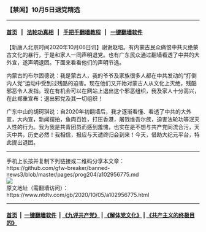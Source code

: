 ### 【禁闻】10月5日退党精选
------------------------

#### [首页](https://github.com/gfw-breaker/banned-news3/blob/master/README.md) &nbsp;&nbsp;|&nbsp;&nbsp; [法轮功真相](https://github.com/begood0513/basic/blob/master/README.md)  &nbsp;&nbsp;|&nbsp;&nbsp; [手把手翻墙教程](https://github.com/gfw-breaker/guides/wiki)  &nbsp;&nbsp;|&nbsp;&nbsp; [一键翻墙软件](https://github.com/gfw-breaker/nogfw/blob/master/README.md)  



<div><div class="post_content" itemprop="articleBody">
 <p>
  【新唐人北京时间2020年10月06日讯】谢谢赵培。有内蒙古民众痛恨中共灭绝蒙古文化的暴行，于是和家人一同声明退党。也有广东民众通过翻墙看透了中共的大外宣，遂声明退团。下面来看看他们的声明节选。
 </p>
 <p>
  内蒙古的布尔固德说：我是蒙古人，我的爷爷及家族很多人都在中共发动的“打倒内人党”运动中受到过残酷的迫害。现在他们又开始对蒙古人从文化上灭绝，残酷邪恶令人发指。现在有机会可以在网站上退出这个邪恶组织，我及家人十分高兴，在此郑重宣布：退出邪党及其一切组织！
 </p>
 <p>
  广东中山的胡珂琪说：自2020年初翻墙后，我才逐渐看懂、看透了中共的大外宣，大内宣，新闻摆拍，鱼肉百姓，打压香港，屠戮维吾尔族，迫害法轮功等泯灭人性的行为。我为我是共青团员而感到羞愧，也实在是不想与共产党同流合污，天灭中共，历史必然！我相信，报应与天谴终归会到来！今天，借助大纪元平台，特此提出退团。
 </p>
 <div class="single_ad">
 </div>
</div>
</div>
<hr/>
手机上长按并复制下列链接或二维码分享本文章：<br/>
https://github.com/gfw-breaker/banned-news3/blob/master/pages/prog204/a102956775.md <br/>
<a href='https://github.com/gfw-breaker/banned-news3/blob/master/pages/prog204/a102956775.md'><img src='https://github.com/gfw-breaker/banned-news3/blob/master/pages/prog204/a102956775.md.png'/></a> <br/>
原文地址（需翻墙访问）：https://www.ntdtv.com/gb/2020/10/05/a102956775.html


------------------------
#### [首页](https://github.com/gfw-breaker/banned-news3/blob/master/README.md) &nbsp;|&nbsp; [一键翻墙软件](https://github.com/gfw-breaker/nogfw/blob/master/README.md) &nbsp;| [《九评共产党》](https://github.com/gfw-breaker/9ping.md/blob/master/README.md#九评之一评共产党是什么) | [《解体党文化》](https://github.com/gfw-breaker/jtdwh.md/blob/master/README.md) | [《共产主义的终极目的》](https://github.com/gfw-breaker/gczydzjmd.md/blob/master/README.md)


<img src='http://gfw-breaker.win/banned-news3/pages/prog204/a102956775.md' width='0px' height='0px'/>